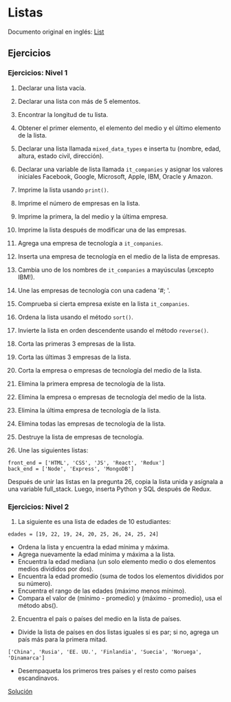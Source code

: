 # Listas

Documento original en inglés: [List](https://github.com/Asabeneh/30-Days-Of-Python/blob/master/05_Day_Lists/05_lists.md)

## Ejercicios

### Ejercicios: Nivel 1

1. Declarar una lista vacía.

2. Declarar una lista con más de 5 elementos.

3. Encontrar la longitud de tu lista.

4. Obtener el primer elemento, el elemento del medio y el último elemento de la lista.

5. Declarar una lista llamada `mixed_data_types` e inserta tu (nombre, edad, altura, estado civil, dirección).

6. Declarar una variable de lista llamada `it_companies` y asignar los valores iniciales Facebook, Google, Microsoft, Apple, IBM, Oracle y Amazon.

7. Imprime la lista usando `print()`.

8. Imprime el número de empresas en la lista.

9. Imprime la primera, la del medio y la última empresa.

10. Imprime la lista después de modificar una de las empresas.

11. Agrega una empresa de tecnología a `it_companies`.

12. Inserta una empresa de tecnología en el medio de la lista de empresas.

13. Cambia uno de los nombres de `it_companies` a mayúsculas (¡excepto IBM!).

14. Une las empresas de tecnología con una cadena '#;  '.

15. Comprueba si cierta empresa existe en la lista `it_companies`.

16. Ordena la lista usando el método `sort()`.

17. Invierte la lista en orden descendente usando el método `reverse()`.

18. Corta las primeras 3 empresas de la lista.

19. Corta las últimas 3 empresas de la lista.

20. Corta la empresa o empresas de tecnología del medio de la lista.

21. Elimina la primera empresa de tecnología de la lista.

22. Elimina la empresa o empresas de tecnología del medio de la lista.

23. Elimina la última empresa de tecnología de la lista.

24. Elimina todas las empresas de tecnología de la lista.

25. Destruye la lista de empresas de tecnología.

26. Une las siguientes listas:

```
front_end = ['HTML', 'CSS', 'JS', 'React', 'Redux']
back_end = ['Node', 'Express', 'MongoDB']
```
Después de unir las listas en la pregunta 26, copia la lista unida y asígnala a una variable full_stack. Luego, inserta Python y SQL después de Redux.

### Ejercicios: Nivel 2

1. La siguiente es una lista de edades de 10 estudiantes:

```
edades = [19, 22, 19, 24, 20, 25, 26, 24, 25, 24]
```

- Ordena la lista y encuentra la edad mínima y máxima.
- Agrega nuevamente la edad mínima y máxima a la lista.
- Encuentra la edad mediana (un solo elemento medio o dos elementos medios divididos por dos).
- Encuentra la edad promedio (suma de todos los elementos divididos por su número).
- Encuentra el rango de las edades (máximo menos mínimo).
- Compara el valor de (mínimo - promedio) y (máximo - promedio), usa el método abs().

2. Encuentra el país o países del medio en la lista de países.
- Divide la lista de países en dos listas iguales si es par; si no, agrega un país más para la primera mitad.
```
['China', 'Rusia', 'EE. UU.', 'Finlandia', 'Suecia', 'Noruega', 'Dinamarca']
```
- Desempaqueta los primeros tres países y el resto como países escandinavos.

[Solución](./01_listas.py)
